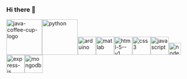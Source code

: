 ### Hi there 👋

<!--
**KJothilingam/Kjothilingam** is a ✨ _special_ ✨ repository because its `README.md` (this file) appears on your GitHub profile.

Here are some ideas to get you started:

- 🔭 I’m currently working on ...
- 🌱 I’m currently learning ...
- 👯 I’m looking to collaborate on ...
- 🤔 I’m looking for help with ...
- 💬 Ask me about ...
- 📫 How to reach me: ...
- 😄 Pronouns: ...
- ⚡ Fun fact: ...
-->

<img width="94" height="94" src="https://img.icons8.com/3d-fluency/94/java-coffee-cup-logo.png" alt="java-coffee-cup-logo"/><img width="94" height="94" src="https://img.icons8.com/3d-fluency/94/python.png" alt="python"/><img width="48" height="48" src="https://img.icons8.com/fluency/48/arduino.png" alt="arduino"/><img width="48" height="48" src="https://img.icons8.com/fluency/48/matlab.png" alt="matlab"/><img width="48" height="48" src="https://img.icons8.com/color/48/html-5--v1.png" alt="html-5--v1"/><img width="48" height="48" src="https://img.icons8.com/fluency/48/css3.png" alt="css3"/><img width="48" height="48" src="https://img.icons8.com/fluency/48/javascript.png" alt="javascript"/><img width="32" height="32" src="https://img.icons8.com/windows/32/nodejs.png" alt="nodejs"/><img width="48" height="48" src="https://img.icons8.com/fluency/48/express-js.png" alt="express-js"/><img width="48" height="48" src="https://img.icons8.com/color/48/mongodb.png" alt="mongodb"/>
